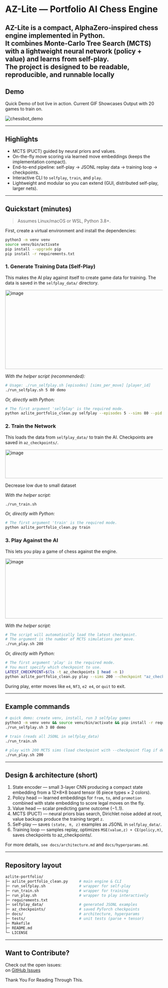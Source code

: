 # AZ-Lite — Portfolio AI Chess Engine

**AZ-Lite** is a compact, AlphaZero-inspired chess engine implemented in Python.  
It combines **Monte-Carlo Tree Search (MCTS)** with a lightweight **neural network** (policy + value) and learns from **self-play**.  
The project is designed to be **readable, reproducible, and runnable locally**
---

## Demo
Quick Demo of bot live in action. Current GIF Showcases Output with 20 games to train on.

![chessbot_demo](https://github.com/user-attachments/assets/3f48f6c7-71f6-4760-bd95-9d833286b0a9)

---


## Highlights
- MCTS (PUCT) guided by neural priors and values.  
- On-the-fly move scoring via learned move embeddings (keeps the implementation compact).  
- End-to-end pipeline: self-play → JSONL replay data → training loop → checkpoints.  
- Interactive CLI to `selfplay`, `train`, and `play`.  
- Lightweight and modular so you can extend (GUI, distributed self-play, larger nets).

---

## Quickstart (minutes)

> Assumes Linux/macOS or WSL, Python 3.8+.

First, create a virtual environment and install the dependencies:
```bash
python3 -m venv venv
source venv/bin/activate
pip install --upgrade pip
pip install -r requirements.txt
```

### 1. Generate Training Data (Self-Play)
This makes the AI play against itself to create game data for training. The data is saved in the `selfplay_data/` directory.

<img width="736" height="253" alt="image" src="https://github.com/user-attachments/assets/ff8f2a9b-a738-4c19-b6dc-c50560472cef" />


*With the helper script (recommended):*
```bash
# Usage: ./run_selfplay.sh [episodes] [sims_per_move] [player_id]
./run_selfplay.sh 5 80 demo
```

*Or, directly with Python:*
```bash
# The first argument 'selfplay' is the required mode.
python azlite_portfolio_clean.py selfplay --episodes 5 --sims 80 --pid demo
```

### 2. Train the Network
This loads the data from `selfplay_data/` to train the AI. Checkpoints are saved in `az_checkpoints/`.

<img width="736" height="92" alt="image" src="https://github.com/user-attachments/assets/97de7599-3372-4093-b46e-99a3b72b860d" />

Decrease low due to small dataset

*With the helper script:*
```bash
./run_train.sh
```

*Or, directly with Python:*
```bash
# The first argument 'train' is the required mode.
python azlite_portfolio_clean.py train
```

### 3. Play Against the AI
This lets you play a game of chess against the engine.

<img width="736" height="192" alt="image" src="https://github.com/user-attachments/assets/195d0d46-7d34-43aa-aa22-f7b852af6208" />


*With the helper script:*
```bash
# The script will automatically load the latest checkpoint.
# The argument is the number of MCTS simulations per move.
./run_play.sh 200
```

*Or, directly with Python:*
```bash
# The first argument 'play' is the required mode.
# You must specify which checkpoint to use.
LATEST_CHECKPOINT=$(ls -t az_checkpoints | head -n 1)
python azlite_portfolio_clean.py play --sims 200 --checkpoint "az_checkpoints/$LATEST_CHECKPOINT"
```
During play, enter moves like `e4`, `Nf3`, `e2 e4`, or `quit` to exit.

---

## Example commands
```bash
# quick demo: create venv, install, run 3 selfplay games
python3 -m venv venv && source venv/bin/activate && pip install -r requirements.txt
./run_selfplay.sh 3 80 demo

# train (reads all JSONL in selfplay_data)
./run_train.sh

# play with 200 MCTS sims (load checkpoint with --checkpoint flag if desired)
./run_play.sh 200
```

---

## Design & architecture (short)

1. State encoder — small 3-layer CNN producing a compact state embedding from a 12×8×8 board tensor (6 piece types × 2 colors).
2. Policy head — learned embeddings for `from`, `to`, and `promotion` combined with state embedding to score legal moves on the fly.
3. Value head — scalar predicting game outcome (−1..1).
4. MCTS (PUCT) — neural priors bias search, Dirichlet noise added at root, value backups produce the training target `z`.
5. Self-play — saves `(state, π, z)` examples as JSONL in `selfplay_data/`.
6. Training loop — samples replay, optimizes `MSE(value,z) + CE(policy,π)`, saves checkpoints to az_checkpoints/.

For more details, `see docs/architecture.md` and `docs/hyperparams.md`.

---

## Repository layout
```bash
azlite-portfolio/
├─ azlite_portfolio_clean.py     # main engine & CLI
├─ run_selfplay.sh               # wrapper for self-play
├─ run_train.sh                  # wrapper for training
├─ run_play.sh                   # wrapper to play interactively
├─ requirements.txt
├─ selfplay_data/                # generated JSONL examples
├─ az_checkpoints/               # saved PyTorch checkpoints
├─ docs/                         # architecture, hyperparams
├─ tests/                        # unit tests (parse + tensor)
├─ Makefile
├─ README.md
└─ LICENSE
```
---

## Want to Contribute?
Check out the open issues:  
on [GitHub Issues](https://github.com/Codex-Crusader/azlite_type_chess_bot/issues)

Thank You For Reading Through This.
